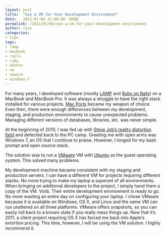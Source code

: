 ```yaml
---
layout: post
title:  "Use a VM for Your Development Environment"
date:   2011-01-04 21:08:00 -0600
permalink: /2011/01/04/use-a-vm-for-your-development-environment
author: ryin
categories:
- tips
tags:
- lamp
- macbook
- rails
- ruby
- ubuntu
- vm
- vmware
- windows-7
---
```

For many years, I developed software (mostly [LAMP][lamp] and [Ruby on Rails][rails]) on a MacBook and MacBook Pro. It was always a struggle to have the right stack installed for various projects.  [Mac Ports][ports] became my weapon of choice. Even then, there were enough differences between my development, staging, and production environments to cause unexpected problems. Managing different versions of databases, libraries, etc. was never simple.

At the beginning of 2010, I was fed up with [Steve Job’s reality distortion field][distortion-field] and defected back to the PC camp. Greeting me with open arms was Windows 7, an OS that I continue to praise. However, I longed for my bash prompt and open source stack.

The solution was to run a [VMware][vmware] VM with [Ubuntu][ubuntu] as the guest operating system. This solved many problems.

My development machine became consistent with my staging and production servers.
I can have a different VM for projects requiring different stacks. No more trying to make my laptop a superset of all environments.
When bringing on additional developers to the project, I simply hand them a copy of the VM. Voilà. Their entire development environment is ready to go. No more wasting an entire day on configuring your laptop.
I chose VMware because it is available on Windows, OS X, and Linux and the same VM can run unaltered on all three platforms.
VMware offers snapshots, so you can easily roll back to a known state if you really mess things up.
Now that it’s 2011, a client project requiring OS X has forced me back into Apple’s extortion pricing. This time, however, I will be using the VM solution. I highly recommend it.

[lamp]: http://en.wikipedia.org/wiki/LAMP_(software_bundle)
[rails]: http://rubyonrails.org/
[ports]: http://www.macports.org/
[distortion-field]: http://folklore.org/StoryView.py?story=Reality_Distortion_Field.txt
[vmware]: http://www.vmware.com/
[ubuntu]: http://www.ubuntu.com/
